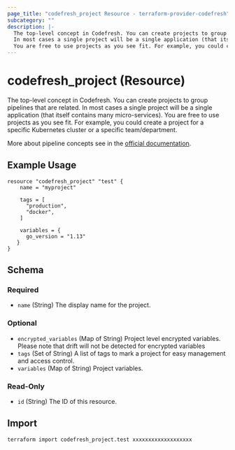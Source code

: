 ```yaml
---
page_title: "codefresh_project Resource - terraform-provider-codefresh"
subcategory: ""
description: |-
  The top-level concept in Codefresh. You can create projects to group pipelines that are related.
  In most cases a single project will be a single application (that itself contains many micro-services).
  You are free to use projects as you see fit. For example, you could create a project for a specific Kubernetes cluster or a specific team/department.
---
```


# codefresh_project (Resource)

The top-level concept in Codefresh. You can create projects to group pipelines that are related.
In most cases a single project will be a single application (that itself contains many micro-services).
You are free to use projects as you see fit. For example, you could create a project for a specific Kubernetes cluster or a specific team/department.

More about pipeline concepts see in the [official documentation](https://codefresh.io/docs/docs/configure-ci-cd-pipeline/pipelines/#pipeline-concepts).

## Example Usage

```hcl
resource "codefresh_project" "test" {
    name = "myproject"

    tags = [
      "production",
      "docker",
    ]

    variables = {
      go_version = "1.13"
   }
}
```

<!-- schema generated by tfplugindocs -->
## Schema

### Required

- `name` (String) The display name for the project.

### Optional

- `encrypted_variables` (Map of String) Project level encrypted variables. Please note that drift will not be detected for encrypted variables
- `tags` (Set of String) A list of tags to mark a project for easy management and access control.
- `variables` (Map of String) Project variables.

### Read-Only

- `id` (String) The ID of this resource.

## Import

```sh
terraform import codefresh_project.test xxxxxxxxxxxxxxxxxxx
```
